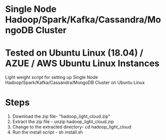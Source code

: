 # Single Node Hadoop/Spark/Kafka/Cassandra/MongoDB Cluster
# Tested on Ubuntu Linux (18.04) / AZUE / AWS Ubuntu Linux Instances

Light weight script for setting up  Single Node Hadoop/Spark/Kafka/Cassandra/MongoDB Cluster on Ubuntu Linux

# Steps

1. Download the zip file- "hadoop_light_cloud.zip"
2. Extract the zip file - unzip hadoop_light_cloud.zip
3. Change to the extracted directory- cd hadoop_light_cloud
4. Run the install script - sh install.sh
